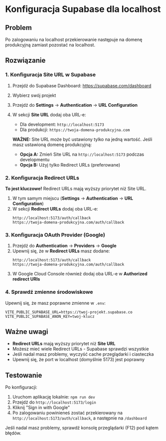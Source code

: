 # Konfiguracja Supabase dla localhost

## Problem
Po zalogowaniu na localhost przekierowanie następuje na domenę produkcyjną zamiast pozostać na localhost.

## Rozwiązanie

### 1. Konfiguracja Site URL w Supabase

1. Przejdź do Supabase Dashboard: https://supabase.com/dashboard
2. Wybierz swój projekt
3. Przejdź do **Settings** → **Authentication** → **URL Configuration**
4. W sekcji **Site URL** dodaj oba URL-e:
   - Dla development: `http://localhost:5173`
   - Dla produkcji: `https://twoja-domena-produkcyjna.com`
   
   **WAŻNE:** Site URL może być ustawiony tylko na jedną wartość. Jeśli masz ustawioną domenę produkcyjną:
   - **Opcja A:** Zmień Site URL na `http://localhost:5173` podczas developmentu
   - **Opcja B:** Użyj tylko Redirect URLs (preferowane)

### 2. Konfiguracja Redirect URLs

**To jest kluczowe!** Redirect URLs mają wyższy priorytet niż Site URL.

1. W tym samym miejscu (**Settings** → **Authentication** → **URL Configuration**)
2. W sekcji **Redirect URLs** dodaj oba URL-e:
   ```
   http://localhost:5173/auth/callback
   https://twoja-domena-produkcyjna.com/auth/callback
   ```

### 3. Konfiguracja OAuth Provider (Google)

1. Przejdź do **Authentication** → **Providers** → **Google**
2. Upewnij się, że w **Redirect URLs** masz dodane:
   ```
   http://localhost:5173/auth/callback
   https://twoja-domena-produkcyjna.com/auth/callback
   ```
3. W Google Cloud Console również dodaj oba URL-e w **Authorized redirect URIs**

### 4. Sprawdź zmienne środowiskowe

Upewnij się, że masz poprawne zmienne w `.env`:

```env
VITE_PUBLIC_SUPABASE_URL=https://twoj-projekt.supabase.co
VITE_PUBLIC_SUPABASE_ANON_KEY=twoj-klucz
```

## Ważne uwagi

- **Redirect URLs** mają wyższy priorytet niż **Site URL**
- Możesz mieć wiele Redirect URLs - Supabase sprawdzi wszystkie
- Jeśli nadal masz problemy, wyczyść cache przeglądarki i ciasteczka
- Upewnij się, że port w localhost (domyślnie 5173) jest poprawny

## Testowanie

Po konfiguracji:
1. Uruchom aplikację lokalnie: `npm run dev`
2. Przejdź do `http://localhost:5173/login`
3. Kliknij "Sign in with Google"
4. Po zalogowaniu powinieneś zostać przekierowany na `http://localhost:5173/auth/callback`, a następnie na `/dashboard`

Jeśli nadal masz problemy, sprawdź konsolę przeglądarki (F12) pod kątem błędów.

